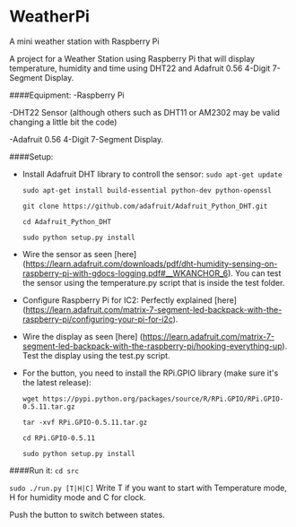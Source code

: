 # WeatherPi
A mini weather station with Raspberry Pi

A project for a Weather Station using Raspberry Pi that will display temperature, humidity and time using DHT22 and Adafruit 0.56 4-Digit 7-Segment Display.

####Equipment:
-Raspberry Pi

-DHT22 Sensor (although others such as DHT11 or AM2302 may be valid changing a little bit the code)

-Adafruit 0.56 4-Digit 7-Segment Display.

####Setup:

* Install Adafruit DHT library to controll the sensor:
  `sudo apt-get update`

  `sudo apt-get install build-essential python-dev python-openssl`

  `git clone https://github.com/adafruit/Adafruit_Python_DHT.git`

  `cd Adafruit_Python_DHT`

  `sudo python setup.py install`

* Wire the sensor as seen [here] (https://learn.adafruit.com/downloads/pdf/dht-humidity-sensing-on-raspberry-pi-with-gdocs-logging.pdf#__WKANCHOR_6). 
You can test the sensor using the temperature.py script that is inside the test folder.

* Configure Raspberry Pi for IC2: Perfectly explained [here] (https://learn.adafruit.com/matrix-7-segment-led-backpack-with-the-raspberry-pi/configuring-your-pi-for-i2c).

* Wire the display as seen [here] (https://learn.adafruit.com/matrix-7-segment-led-backpack-with-the-raspberry-pi/hooking-everything-up). Test the display using the test.py script.

* For the button, you need to install the RPi.GPIO library (make sure it's the latest release):

  `wget https://pypi.python.org/packages/source/R/RPi.GPIO/RPi.GPIO-0.5.11.tar.gz` 

  `tar -xvf RPi.GPIO-0.5.11.tar.gz`

  `cd RPi.GPIO-0.5.11`

  `sudo python setup.py install`

####Run it:
`cd src`
  
`sudo ./run.py [T|H|C]` Write T if you want to start with Temperature mode, H for humidity mode and C for clock.

Push the button to switch between states.
